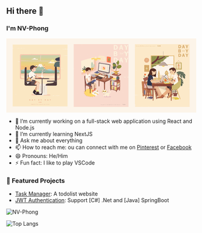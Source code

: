 ## Hi there 👋
### I'm NV-Phong
<p align="center">
  <img align="center" src="./Graphics/Day-By-Day.gif">
</p>

- 🔭 I’m currently working on a full-stack web application using React and Node.js
- 🌱 I’m currently learning NextJS
- 💬 Ask me about everything
- 📫 How to reach me: ou can connect with me on [Pinterest](https://www.pinterest.com/pog_03) or [Facebook](https://www.facebook.com/phong03032003)
- 😄 Pronouns: He/Him
- ⚡ Fun fact: I like to play VSCode

### 📂 Featured Projects
- [Task Manager](https://github.com/NV-Phong/TM-Beta): A todolist website
- [JWT Authentication](https://github.com/NV-Phong/JWT-Authentication): Support [C#] .Net and [Java] SpringBoot 

![NV-Phong](https://github-readme-stats.vercel.app/api?username=yourusername&show_icons=true&theme=radical)

![Top Langs](https://github-readme-stats.vercel.app/api/top-langs/?username=yourusername&layout=compact&theme=radical)